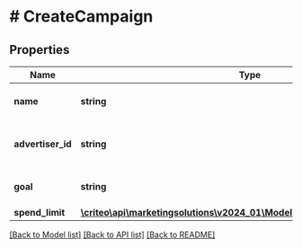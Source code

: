 # # CreateCampaign

## Properties

Name | Type | Description | Notes
------------ | ------------- | ------------- | -------------
**name** | **string** | Name of the campaign |
**advertiser_id** | **string** | Advertiser id this campaign belongs to |
**goal** | **string** | Goal for the marketing campaign |
**spend_limit** | [**\criteo\api\marketingsolutions\v2024_01\Model\CreateCampaignSpendLimit**](CreateCampaignSpendLimit.md) |  |

[[Back to Model list]](../../README.md#models) [[Back to API list]](../../README.md#endpoints) [[Back to README]](../../README.md)

